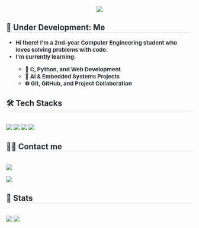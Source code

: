 <!-- 상단 배너 -->
<div align="center">
  <img src="https://capsule-render.vercel.app/api?type=waving&color=gradient&height=120&text=Welcome👋%20Seunguk%20GitHub&animation=&fontColor=000000&fontSize=50" />
</div>

<!-- 자기소개 -->
<div align="left">
  <h2 style="border-bottom: 1px solid #d8dee4; color: #282d33;"> 🚧 Under Development: Me </h2>  
  <div style="font-weight: 700; font-size: 15px; color: #282d33;">
    <ul>
      <li>Hi there! I'm a 2nd-year Computer Engineering student who loves solving problems with code.</li>
      <li>I'm currently learning:</li>
      <ul>
        <li>🔧 C, Python, and Web Development</li>
        <li>🤖 AI & Embedded Systems Projects</li>
        <li>🌐 Git, GitHub, and Project Collaboration</li>
      </ul>
    </ul>
  </div>
</div>

<!-- 기술 스택 -->
<div align="left">
  <h2 style="border-bottom: 1px solid #d8dee4; color: #282d33;"> 🛠️ Tech Stacks </h2>
  <br>
  <img src="https://img.shields.io/badge/C-A8B9CC?style=for-the-badge&logo=C&logoColor=white">
  <img src="https://img.shields.io/badge/Github-181717?style=for-the-badge&logo=Github&logoColor=white">
  <img src="https://img.shields.io/badge/Git-F05032?style=for-the-badge&logo=Git&logoColor=white">
  <img src="https://img.shields.io/badge/Python-3776AB?style=for-the-badge&logo=Python&logoColor=white">
</div>

<!-- 연락처 -->
<div align="left">
  <h2 style="border-bottom: 1px solid #d8dee4; color: #282d33;"> 🧑‍💻 Contact me </h2>
  <br>
  <a href="mailto:dltmddnr7236@gmail.com">
    <img src="https://img.shields.io/badge/Gmail-EA4335?style=for-the-badge&logo=Gmail&logoColor=white&link=mailto:dltmddnr7236@gmail.com">
  </a>
  <br><br>
  <!-- 방문자 수 뱃지 (수정 완료) -->
  <a href="https://hits.seeyoufarm.com">
    <img src="https://hits.seeyoufarm.com/api/count/incr/badge.svg?url=https%3A%2F%2Fgithub.com%2Flsw7236%2Flsw7236&count_bg=%23000000&title_bg=%23000000&icon=github.svg&icon_color=%23FFFFFF&title=Visitors&edge_flat=false"/>
  </a>
</div>

<!-- 깃허브 통계 -->
<div align="left">
  <h2 style="border-bottom: 1px solid #d8dee4; color: #282d33;"> 🏅 Stats </h2>
  <br>
  <img src="https://github-readme-stats.vercel.app/api?username=lsw7236&bg_color=180,ffffff,00000000&title_color=000000&text_color=000000" />
  <img src="https://github-readme-stats.vercel.app/api/top-langs/?username=lsw7236&layout=compact&bg_color=180,ffffff,00000000&title_color=000000&text_color=000000" />
</div>
